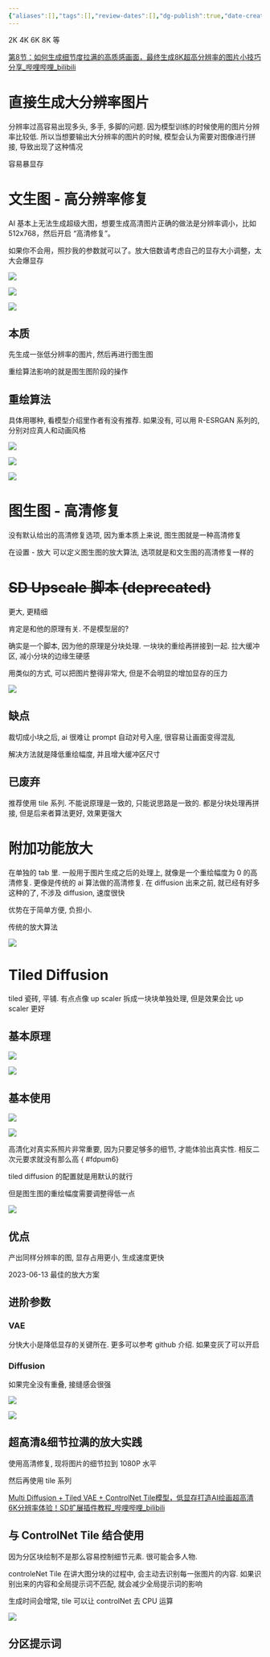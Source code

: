 ```yaml
---
{"aliases":[],"tags":[],"review-dates":[],"dg-publish":true,"date-created":"2024-05-28-Tue, 5:38:48 pm","date-modified":"2024-06-03-Mon, 10:01:29 am","permalink":"/programming/ai-generator/stable-diffusion/work-flow-unit/upscale/","dgPassFrontmatter":true}
---
```



2K 4K 6K 8K 等

[第8节：如何生成细节度拉满的高质感画面，最终生成8K超高分辨率的图片小技巧分享\_哔哩哔哩\_bilibili](https://www.bilibili.com/video/BV1iZ421z7F9?p=8&spm_id_from=pageDriver&vd_source=f8573a6196003ad3683f1c1a403d3431)

# 直接生成大分辨率图片

分辨率过高容易出现多头, 多手, 多脚的问题. 因为模型训练的时候使用的图片分辨率比较低. 所以当想要输出大分辨率的图片的时候, 模型会认为需要对图像进行拼接, 导致出现了这种情况

容易暴显存

# 文生图 - 高分辨率修复

AI 基本上无法生成超级大图，想要生成高清图片正确的做法是分辨率调小，比如 512x768，然后开启 “高清修复”。

如果你不会用，照抄我的参数就可以了。放大倍数请考虑自己的显存大小调整，太大会爆显存

![](/img/user/programming/ai-generator/stable-diffusion/stable-diffusion-basic/image-20240405171852621.png)

![](/img/user/programming/ai-generator/stable-diffusion/stable-diffusion-basic/image-20240525205424456.png)

![](/img/user/programming/ai-generator/stable-diffusion/stable-diffusion-basic/90832dcf5cbe2a88815cba6f54569ae7539e8d601af6596779680e9cd3a34c91.png)

## 本质

先生成一张低分辨率的图片, 然后再进行图生图

重绘算法影响的就是图生图阶段的操作

## 重绘算法

具体用哪种, 看模型介绍里作者有没有推荐. 如果没有, 可以用 R-ESRGAN 系列的, 分别对应真人和动画风格

![](/img/user/programming/ai-generator/stable-diffusion/stable-diffusion-basic/image-20240525205649789.png)

![](/img/user/programming/ai-generator/stable-diffusion/stable-diffusion-basic/image-20240525205847912.png)

![](/img/user/programming/ai-generator/stable-diffusion/stable-diffusion-basic/image-20240525205909383.png)

# 图生图 - 高清修复

没有默认给出的高清修复选项, 因为重本质上来说, 图生图就是一种高清修复

在设置 - 放大 可以定义图生图的放大算法, 选项就是和文生图的高清修复一样的

# ~~SD Upscale 脚本 (deprecated)~~

更大, 更精细

肯定是和他的原理有关. 不是模型层的?

确实是一个脚本, 因为他的原理是分块处理. 一块块的重绘再拼接到一起. 拉大缓冲区, 减小分块的边缘生硬感

用类似的方式, 可以把图片整得非常大, 但是不会明显的增加显存的压力

![](/img/user/programming/ai-generator/stable-diffusion/stable-diffusion-basic/image-20240528112641339.png)

## 缺点

裁切成小块之后, ai 很难让 prompt 自动对号入座, 很容易让画面变得混乱

解决方法就是降低重绘幅度, 并且增大缓冲区尺寸

## 已废弃

推荐使用 tile 系列. 不能说原理是一致的, 只能说思路是一致的. 都是分块处理再拼接, 但是后来者算法更好, 效果更强大

# 附加功能放大

在单独的 tab 里. 一般用于图片生成之后的处理上, 就像是一个重绘幅度为 0 的高清修复. 更像是传统的 ai 算法做的高清修复. 在 diffusion 出来之前, 就已经有好多这种的了, 不涉及 diffusion, 速度很快

优势在于简单方便, 负担小.

传统的放大算法

![](/img/user/programming/ai-generator/stable-diffusion/stable-diffusion-basic/image-20240528112657890.png)

# Tiled Diffusion

tiled 瓷砖, 平铺. 有点点像 up scaler 拆成一块块单独处理, 但是效果会比 up scaler 更好

## 基本原理

![](/img/user/programming/ai-generator/stable-diffusion/work-flow-unit/upscale/image-20240602222809592.png)

![](/img/user/programming/ai-generator/stable-diffusion/work-flow-unit/upscale/image-20240602222815189.png)

## 基本使用

![](/img/user/programming/ai-generator/stable-diffusion/work-flow-unit/upscale/image-20240602222759350.png)

![](/img/user/programming/ai-generator/stable-diffusion/work-flow-unit/upscale/image-20240602222803837.png)

高清化对真实系照片非常重要, 因为只要足够多的细节, 才能体验出真实性. 相反二次元要求就没有那么高
{ #fdpum6}


tiled diffusion 的配置就是用默认的就行

但是图生图的重绘幅度需要调整得低一点

![](/img/user/programming/ai-generator/stable-diffusion/work-flow-unit/upscale/image-20240602222844390.png)

## 优点

产出同样分辨率的图, 显存占用更小, 生成速度更快

2023-06-13 最佳的放大方案

## 进阶参数

### VAE

分快大小是降低显存的关键所在. 更多可以参考 github 介绍. 如果变灰了可以开启

### Diffusion

如果完全没有重叠, 接缝感会很强

![](stable-diffusion-practice/image-20240527182046664.png)

![](stable-diffusion-practice/image-20240527182125306.png)

## 超高清&细节拉满的放大实践

使用高清修复, 现将图片的细节拉到 1080P 水平

然后再使用 tile 系列

[Multi Diffusion + Tiled VAE + ControlNet Tile模型，低显存打造AI绘画超高清6K分辨率体验！SD扩展插件教程\_哔哩哔哩\_bilibili](https://www.bilibili.com/video/BV1Su4y1d7Dp/?spm_id_from=333.788&vd_source=f8573a6196003ad3683f1c1a403d3431)

## 与 ControlNet Tile 结合使用

因为分区块绘制不是那么容易控制细节元素. 很可能会多人物.

controleNet Tile 在讲大图分块的过程中, 会主动去识别每一张图片的内容. 如果识别出来的内容和全局提示词不匹配, 就会减少全局提示词的影响

生成时间会增常, tile 可以让 controlNet 去 CPU 运算

![](/img/user/programming/ai-generator/stable-diffusion/work-flow-unit/upscale/image-20240602222832842.png)

## 分区提示词
